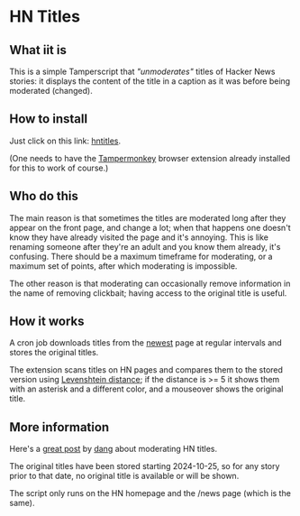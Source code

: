 # HN Titles

## What iit is

This is a simple Tamperscript that _"unmoderates"_ titles of Hacker News stories: 
it displays the content of the title in a caption as it was before being moderated (changed).

## How to install

Just click on this link: 
[hntitles](https://raw.githubusercontent.com/bambax/hntitles/refs/heads/master/hntitles.user.js).

(One needs to have the [Tampermonkey](https://www.tampermonkey.net/) browser extension already 
installed for this to work of course.)

## Who do this

The main reason is that sometimes the titles are moderated long after they
appear on the front page, and change a lot; when that happens one doesn't know they
have already visited the page and it's annoying. This is like renaming someone after
they're an adult and you know them already, it's confusing. There should be a maximum timeframe
for moderating, or a maximum set of points, after which moderating is impossible.

The other reason is that moderating can occasionally remove information in the name of
removing clickbait; having access to the original title is useful.

## How it works

A cron job downloads titles from the [newest](https://news.ycombinator.com/newest)
page at regular intervals and stores the original titles.

The extension scans titles on HN pages and compares them to the stored version using
[Levenshtein distance](https://simple.wikipedia.org/wiki/Levenshtein_distance); if
the distance is >= 5 it shows them with an asterisk and a different color, and a
mouseover shows the original title.

## More information

Here's a [great post](https://news.ycombinator.com/item?id=20429573) 
by [dang](https://news.ycombinator.com/user?id=dang)
about moderating HN titles.

The original titles have been stored starting 2024-10-25, so for any
story prior to that date, no original title is available or will be shown.

The script only runs on the HN homepage and the /news page (which is
the same).